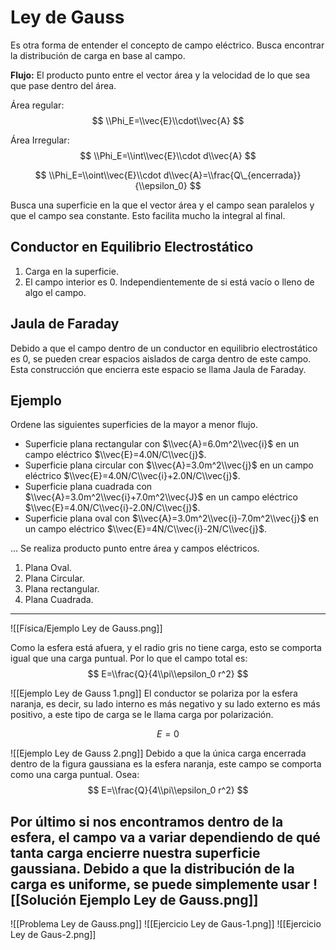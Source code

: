 # Ley de Gauss

Es otra forma de entender el concepto de campo eléctrico. Busca encontrar la
distribución de carga en base al campo.

**Flujo:** El producto punto entre el vector área y la velocidad de lo que sea
que pase dentro del área.

Área regular: $$ \\Phi_E=\\vec{E}\\cdot\\vec{A} $$

Área Irregular: $$ \\Phi_E=\\int\\vec{E}\\cdot d\\vec{A} $$

$$ \\Phi_E=\\oint\\vec{E}\\cdot d\\vec{A}=\\frac{Q\_{encerrada}}{\\epsilon_0} $$

Busca una superficie en la que el vector área y el campo sean paralelos y que el
campo sea constante. Esto facilita mucho la integral al final.

## Conductor en Equilibrio Electrostático

1. Carga en la superficie.
1. El campo interior es 0. Independientemente de si está vacío o lleno de algo
   el campo.

## Jaula de Faraday

Debido a que el campo dentro de un conductor en equilibrio electrostático es 0,
se pueden crear espacios aislados de carga dentro de este campo. Esta
construcción que encierra este espacio se llama Jaula de Faraday.

## Ejemplo

Ordene las siguientes superficies de la mayor a menor flujo.

- Superficie plana rectangular con $\\vec{A}=6.0m^2\\vec{i}$ en un campo
  eléctrico $\\vec{E}=4.0N/C\\vec{j}$.
- Superficie plana circular con $\\vec{A}=3.0m^2\\vec{j}$ en un campo eléctrico
  $\\vec{E}=4.0N/C\\vec{i}+2.0N/C\\vec{j}$.
- Superficie plana cuadrada con $\\vec{A}=3.0m^2\\vec{i}+7.0m^2\\vec{J}$ en un
  campo eléctrico $\\vec{E}=4.0N/C\\vec{i}-2.0N/C\\vec{j}$.
- Superficie plana oval con $\\vec{A}=3.0m^2\\vec{i}-7.0m^2\\vec{j}$ en un campo
  eléctrico $\\vec{E}=4N/C\\vec{i}-2N/C\\vec{j}$.

... Se realiza producto punto entre área y campos eléctricos.

1. Plana Oval.
1. Plana Circular.
1. Plana rectangular.
1. Plana Cuadrada.

______________________________________________________________________

!\[\[Física/Ejemplo Ley de Gauss.png\]\]

Como la esfera está afuera, y el radio gris no tiene carga, esto se comporta
igual que una carga puntual. Por lo que el campo total es: $$
E=\\frac{Q}{4\\pi\\epsilon_0 r^2} $$

!\[\[Ejemplo Ley de Gauss 1.png\]\] El conductor se polariza por la esfera
naranja, es decir, su lado interno es más negativo y su lado externo es más
positivo, a este tipo de carga se le llama carga por polarización.

$$ E=0 $$

!\[\[Ejemplo Ley de Gauss 2.png\]\] Debido a que la única carga encerrada dentro
de la figura gaussiana es la esfera naranja, este campo se comporta como una
carga puntual. Osea: $$ E=\\frac{Q}{4\\pi\\epsilon_0 r^2} $$

## Por último si nos encontramos dentro de la esfera, el campo va a variar dependiendo de qué tanta carga encierre nuestra superficie gaussiana. Debido a que la distribución de la carga es uniforme, se puede simplemente usar !\[\[Solución Ejemplo Ley de Gauss.png\]\]

!\[\[Problema Ley de Gauss.png\]\] !\[\[Ejercicio Ley de Gaus-1.png\]\]
!\[\[Ejercicio Ley de Gaus-2.png\]\]
